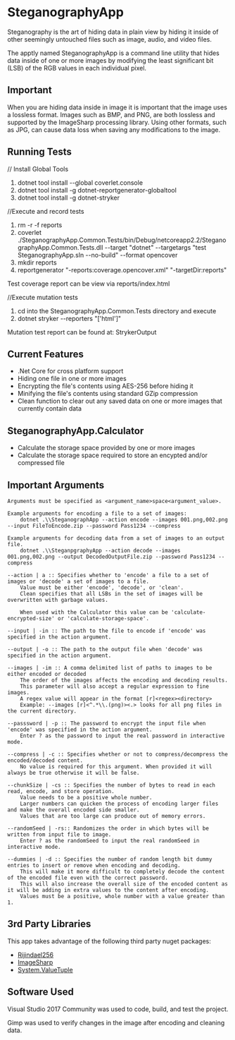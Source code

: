 SteganographyApp
=====

Steganography is the art of hiding data in plain view by hiding it inside of other seemingly untouched files such as image, audio, and video files.

The apptly named SteganographyApp is a command line utility that hides data inside of one or more images by modifying the least significant bit (LSB) of the RGB values in each individual pixel.

Important
---
When you are hiding data inside in image it is important that the image uses a lossless format.
Images such as BMP, and PNG, are both lossless and supported by the ImageSharp processing library.
Using other formats, such as JPG, can cause data loss when saving any modifications to the image.

Running Tests
---
// Install Global Tools
1. dotnet tool install --global coverlet.console
2. dotnet tool install -g dotnet-reportgenerator-globaltool
3. dotnet tool install -g dotnet-stryker

//Execute and record tests
1. rm -r -f reports
2. coverlet ./SteganographyApp.Common.Tests/bin/Debug/netcoreapp2.2/SteganographyApp.Common.Tests.dll --target "dotnet" --targetargs "test SteganographyApp.sln --no-build" --format opencover
3. mkdir reports
4. reportgenerator "-reports:coverage.opencover.xml" "-targetDir:reports"

Test coverage report can be view via reports/index.html

//Execute mutation tests
1. cd into the SteganographyApp.Common.Tests directory and execute
2. dotnet stryker --reporters "['html']"

Mutation test report can be found at: StrykerOutput

Current Features
---
* .Net Core for cross platform support
* Hiding one file in one or more images
* Encrypting the file's contents using AES-256 before hiding it
* Minifying the file's contents using standard GZip compression
* Clean function to clear out any saved data on one or more images that currently contain data

SteganographyApp.Calculator
---
* Calculate the storage space provided by one or more images
* Calculate the storage space required to store an encypted and/or compressed file

Important Arguments
---
```
Arguments must be specified as <argument_name>space<argument_value>.

Example arguments for encoding a file to a set of images: 
    dotnet .\\SteganographApp --action encode --images 001.png,002.png --input FileToEncode.zip --password Pass1234 --compress

Example arguments for decoding data from a set of images to an output file.
    dotnet .\\SteganpgraphyApp --action decode --images 001.png,002.png --output DecodedOutputFile.zip --password Pass1234 --compress

--action | a :: Specifies whether to 'encode' a file to a set of images or 'decode' a set of images to a file.
    Value must be either 'encode', 'decode', or 'clean'.
    Clean specifies that all LSBs in the set of images will be overwritten with garbage values.

    When used with the Calculator this value can be 'calculate-encrypted-size' or 'calculate-storage-space'.

--input | -in :: The path to the file to encode if 'encode' was specified in the action argument.

--output | -o :: The path to the output file when 'decode' was specified in the action argument.

--images | -im :: A comma delimited list of paths to images to be either encoded or decoded
    The order of the images affects the encoding and decoding results.
    This parameter will also accept a regular expression to fine images.
    A regex value will appear in the format [r]<regex><directory>
    Example: --images [r]<^.*\\.(png)><.> looks for all png files in the current directory.

--passsword | -p :: The password to encrypt the input file when 'encode' was specified in the action argument.
    Enter ? as the password to input the real password in interactive mode.

--compress | -c :: Specifies whether or not to compress/decompress the encoded/decoded content.
    No value is required for this argument. When provided it will always be true otherwise it will be false.

--chunkSize | -cs :: Specifies the number of bytes to read in each read, encode, and store operation.
    Value needs to be a positive whole number.
    Larger numbers can quicken the process of encoding larger files and make the overall encoded side smaller.
    Values that are too large can produce out of memory errors.

--randomSeed | -rs:: Randomizes the order in which bytes will be written from input file to image.
    Enter ? as the randomSeed to input the real randomSeed in interactive mode.

--dummies | -d :: Specifies the number of random length bit dummy entries to insert or remove when encoding and decoding.
    This will make it more difficult to completely decode the content of the encoded file even with the correct password.
    This will also increase the overall size of the encoded content as it will be adding in extra values to the content after encoding.
    Values must be a positive, whole number with a value greater than 1.
```

3rd Party Libraries
---

This app takes advantage of the following third party nuget packages:

* [Rijindael256](https://github.com/2Toad/Rijndael256)
* [ImageSharp](https://github.com/JimBobSquarePants/ImageSharp)
* [System.ValueTuple](https://www.nuget.org/packages/System.ValueTuple/)

Software Used
---

Visual Studio 2017 Community was used to code, build, and test the project.

Gimp was used to verify changes in the image after encoding and cleaning data.

